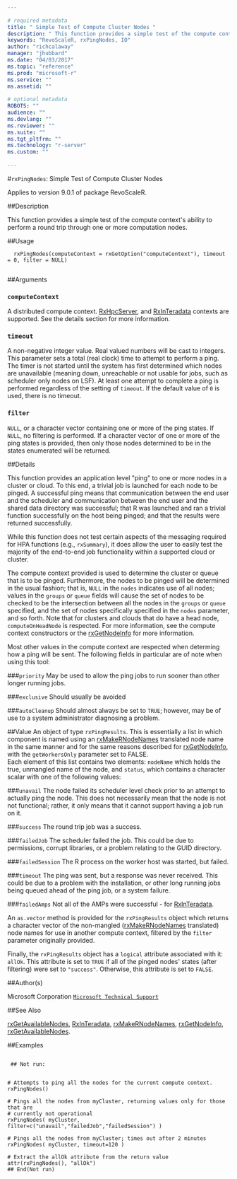 ```yaml
--- 
 
# required metadata 
title: " Simple Test of Compute Cluster Nodes " 
description: " This function provides a simple test of the compute context's ability to perform a round trip through one or more  computation nodes. " 
keywords: "RevoScaleR, rxPingNodes, IO" 
author: "richcalaway" 
manager: "jhubbard" 
ms.date: "04/03/2017" 
ms.topic: "reference" 
ms.prod: "microsoft-r" 
ms.service: "" 
ms.assetid: "" 
 
# optional metadata 
ROBOTS: "" 
audience: "" 
ms.devlang: "" 
ms.reviewer: "" 
ms.suite: "" 
ms.tgt_pltfrm: "" 
ms.technology: "r-server" 
ms.custom: "" 
 
--- 
```

 
 
 #`rxPingNodes`:  Simple Test of Compute Cluster Nodes 

 Applies to version 9.0.1 of package RevoScaleR.
 
 ##Description
 
This function provides a simple test of the compute context's ability to perform a round trip through one or more 
computation nodes.
 
 
 
 ##Usage

```   
  rxPingNodes(computeContext = rxGetOption("computeContext"), timeout = 0, filter = NULL)
 
```
 
 
 ##Arguments

   
  
 ### `computeContext`
 A distributed compute context. [RxHpcServer](RevoScaleR-deprecated.md), and  [RxInTeradata](RxInTeradata.md) contexts are supported.  See the details section for more information. 
  
  
  
 ### `timeout`
 A non-negative integer value.  Real valued numbers will be cast to integers.  This parameter sets a total (real clock) time to attempt to perform a ping.  The timer is not started until  the system has first determined which nodes are unavailable (meaning down, unreachable or not usable for jobs,  such as scheduler only nodes on LSF).   At least one attempt to complete a ping is performed regardless of the setting of `timeout`.  If the default value of `0` is used, there is no timeout. 
  
  
  
 ### `filter`
 `NULL`, or a character vector containing one or more of the ping states.  If `NULL`, no filtering is  performed.  If a character vector of one or more of the ping states is provided, then only those nodes determined to be in the  states enumerated will be returned. 
  
  
 
 
 
 ##Details
 
This function provides an application level "ping" to one or more nodes in a cluster or cloud.  To this end, a trivial job is launched for 
each node to be pinged.  A successful ping means that communication between the end user and the scheduler and communication between the 
end user and the shared data directory was successful; that R was launched and ran a trivial function successfully on the host being pinged; 
and that the results were returned successfully.

While this function does not test certain aspects of the messaging required for HPA functions (e.g., `rxSummary`), it does allow the user 
to easily test the majority of the end-to-end job functionality within a supported cloud or cluster.

The compute context provided is used to determine the cluster or queue 
that is to be pinged.  Furthermore, the nodes to be pinged will be determined in the usual fashion; that is, 
`NULL` in the `nodes` indicates use of all nodes; values in the `groups` or `queue` fields will 
cause the set of nodes to be checked to be the intersection between all the nodes in the `groups` or `queue` 
specified, and the set of nodes specifically specified in the `nodes` parameter, and so forth.  Note that for 
clusters and clouds that do have a head node, `computeOnHeadNode` is respected.  For more 
information, see the compute context constructors or the [rxGetNodeInfo](rxGetNodeInfo.md) for more information.

Most other values in the compute context are respected when determing how a ping will be sent.  The following fields in particular are of note 
when using this tool:



###`priority` 
May be used to allow the ping jobs to run sooner than other longer running jobs.


###`exclusive` 
Should usually be avoided


###`autoCleanup` 
Should almost always be set to `TRUE`; however, may be of use to a system administrator diagnosing a problem.



 
 
 
 ##Value
  An object of type `rxPingResults`.  This is essentially a list in which component is named using an [rxMakeRNodeNames](rxMakeRNodeNames.md) translated 
node name in the same manner and for the same reasons described for [rxGetNodeInfo](rxGetNodeInfo.md), with the `getWorkersOnly` parameter set to FALSE.  
Each element of this list contains two
elements: `nodeName` which holds the true, unmangled name of the node, and `status`, which contains a character scalar with one of 
the following values:


###`unavail`
The node failed its scheduler level check prior to an attempt to actually ping the node.  This does not necessarily mean that the node is not not functional;  rather, it only means that it cannot support having a job run on it.


###`success`
The round trip job was a success.


###`failedJob`
The scheduler failed the job.  This could be due to permissions, corrupt libraries, or a problem relating to the GUID directory.


###`failedSession`
The R process on the worker host was started, but failed.


###`timeout`
The ping was sent, but a response was never received.  This could be due to a problem with the installation, or other long running jobs being queued ahead of the ping job, or a system failure.


###`failedAmps`
Not all of the AMPs were successful - for [RxInTeradata](RxInTeradata.md).


An `as.vector` method is provided for the `rxPingResults` object which returns a character vector of the non-mangled 
([rxMakeRNodeNames](rxMakeRNodeNames.md) translated) node names for use in another compute context, filtered by the `filter` parameter originally 
provided.

Finally, the `rxPingResults` object has a `logical` attribute associated with it: `allOk`.  This attribute is set to `TRUE` if all of 
the pinged nodes' states (after filtering) were set to `"success"`.  Otherwise, this attribute is set to `FALSE`.

 
 ##Author(s)
 
Microsoft Corporation [`Microsoft Technical Support`](https://go.microsoft.com/fwlink/?LinkID=698556&clcid=0x409)

 
 
 ##See Also
 
[rxGetAvailableNodes](rxGetAvailableNodes.md),
[RxInTeradata](RxInTeradata.md),
[rxMakeRNodeNames](rxMakeRNodeNames.md),
[rxGetNodeInfo](rxGetNodeInfo.md),
[rxGetAvailableNodes](rxGetAvailableNodes.md).
   
 
 
 ##Examples

 ```
   
  ## Not run:
 

# Attempts to ping all the nodes for the current compute context.
rxPingNodes()

# Pings all the nodes from myCluster, returning values only for those that are
# currently not operational
rxPingNodes( myCluster, filter=c("unavail","failedJob","failedSession") )

# Pings all the nodes from myCluster; times out after 2 minutes
rxPingNodes( myCluster, timeout=120 )

# Extract the allOk attribute from the return value
attr(rxPingNodes(), "allOk")
 ## End(Not run) 
  
 
```
 
 
 
 
 
 
 
 
 
